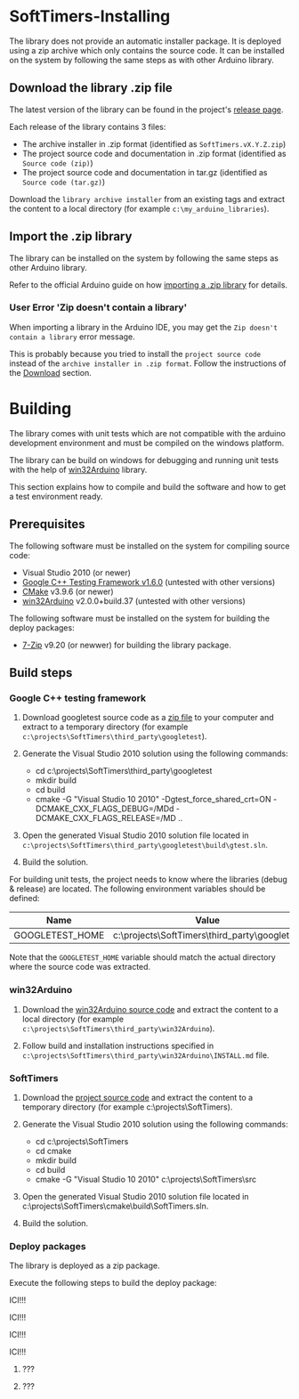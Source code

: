 # SoftTimers-Installing

The library does not provide an automatic installer package. It is deployed using a zip archive which only contains the source code. It can be installed on the system by following the same steps as with other Arduino library.

## Download the library .zip file

The latest version of the library can be found in the project's [release page](http://github.com/end2endzone/SoftTimers/releases/latest).

Each release of the library contains 3 files:
* The archive installer in .zip format (identified as `SoftTimers.vX.Y.Z.zip`)
* The project source code and documentation in .zip format (identified as `Source code (zip)`)
* The project source code and documentation in tar.gz (identified as `Source code (tar.gz)`)

Download the `library archive installer` from an existing tags and extract the content to a local directory (for example `c:\my_arduino_libraries`).

## Import the .zip library

The library can be installed on the system by following the same steps as other Arduino library.

Refer to the official Arduino guide on how [importing a .zip library](http://www.arduino.cc/en/Guide/Libraries#toc4) for details.

### User Error 'Zip doesn't contain a library'

When importing a library in the Arduino IDE, you may get the `Zip doesn't contain a library` error message.

This is probably because you tried to install the `project source code` instead of the `archive installer in .zip format`. Follow the instructions of the [Download](#download-the-library-zip-file) section.


# Building

The library comes with unit tests which are not compatible with the arduino development environment and must be compiled on the windows platform.

The library can be build on windows for debugging and running unit tests with the help of [win32Arduino](http://github.com/end2endzone/win32Arduino) library.

This section explains how to compile and build the software and how to get a test environment ready.

## Prerequisites

The following software must be installed on the system for compiling source code:

* Visual Studio 2010 (or newer)
* [Google C++ Testing Framework v1.6.0](https://github.com/google/googletest/tree/release-1.6.0) (untested with other versions)
* [CMake](http://www.cmake.org/) v3.9.6 (or newer)
* [win32Arduino](https://github.com/end2endzone/win32Arduino/tags) v2.0.0+build.37 (untested with other versions)

The following software must be installed on the system for building the deploy packages:

* [7-Zip](http://www.7-zip.org/) v9.20 (or newwer) for building the library package.

## Build steps

### Google C++ testing framework

1) Download googletest source code as a [zip file](https://github.com/google/googletest/archive/release-1.6.0.zip) to your computer and extract to a temporary directory (for example `c:\projects\SoftTimers\third_party\googletest`).

2) Generate the Visual Studio 2010 solution using the following commands:
   * cd c:\projects\SoftTimers\third_party\googletest
   * mkdir build
   * cd build
   * cmake -G "Visual Studio 10 2010" -Dgtest_force_shared_crt=ON -DCMAKE_CXX_FLAGS_DEBUG=/MDd -DCMAKE_CXX_FLAGS_RELEASE=/MD ..

3) Open the generated Visual Studio 2010 solution file located in `c:\projects\SoftTimers\third_party\googletest\build\gtest.sln`.

4) Build the solution.

For building unit tests, the project needs to know where the libraries (debug & release) are located. The following environment variables should be defined:

| Name                     | Value                                         |
|--------------------------|-----------------------------------------------|
|  GOOGLETEST_HOME         | c:\projects\SoftTimers\third_party\googletest |

Note that the `GOOGLETEST_HOME` variable should match the actual directory where the source code was extracted.
 
### win32Arduino

1) Download the [win32Arduino source code](https://github.com/end2endzone/win32Arduino/tags) and extract the content to a local directory (for example `c:\projects\SoftTimers\third_party\win32Arduino`).

2) Follow build and installation instructions specified in `c:\projects\SoftTimers\third_party\win32Arduino\INSTALL.md` file.

### SoftTimers

1) Download the [project source code](https://github.com/end2endzone/SoftTimers/tags) and extract the content to a temporary directory (for example c:\projects\SoftTimers).

2) Generate the Visual Studio 2010 solution using the following commands:
   * cd c:\projects\SoftTimers
   * cd cmake
   * mkdir build
   * cd build
   * cmake -G "Visual Studio 10 2010" c:\projects\SoftTimers\src

3) Open the generated Visual Studio 2010 solution file located in c:\projects\SoftTimers\cmake\build\SoftTimers.sln.

4) Build the solution.

### Deploy packages

The library is deployed as a zip package.

Execute the following steps to build the deploy package:

ICI!!!

ICI!!!

ICI!!!

ICI!!!

1) ???

2) ???

